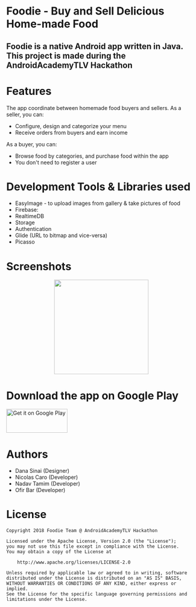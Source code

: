 # Foodie - Buy and Sell Delicious Home-made Food

## Foodie is a native Android app written in Java. This project is made during the AndroidAcademyTLV Hackathon

# Features
The app coordinate between homemade food buyers and sellers.
As a seller, you can:
- Configure, design and categorize your menu
- Receive orders from buyers and earn income

As a buyer, you can:
- Browse food by categories, and purchase food within the app
- You don't need to register a user

# Development Tools & Libraries used
- EasyImage - to upload images from gallery & take pictures of food
- Firebase: 
- RealtimeDB
- Storage
- Authentication
- Glide (URL to bitmap and vice-versa)
- Picasso

# Screenshots

<div align="center">
    <img src="https://i.imgur.com/Mv9iWSx.png" width="250px"</img>
</div>


# Download the app on Google Play

<a href='https://play.google.com/store/apps/details?id=com.nadav.weddingcalc'><img alt='Get it on Google Play' src='https://play.google.com/intl/en_us/badges/images/generic/en_badge_web_generic.png' height = "63" width = "162" /></a>

# Authors
- Dana Sinai (Designer)
- Nicolas Caro (Developer)
- Nadav Tamim (Developer)
- Ofir Bar (Developer)

# License
```
Copyright 2018 Foodie Team @ AndroidAcademyTLV Hackathon

Licensed under the Apache License, Version 2.0 (the "License");
you may not use this file except in compliance with the License.
You may obtain a copy of the License at

    http://www.apache.org/licenses/LICENSE-2.0

Unless required by applicable law or agreed to in writing, software
distributed under the License is distributed on an "AS IS" BASIS,
WITHOUT WARRANTIES OR CONDITIONS OF ANY KIND, either express or implied.
See the License for the specific language governing permissions and
limitations under the License.
```

